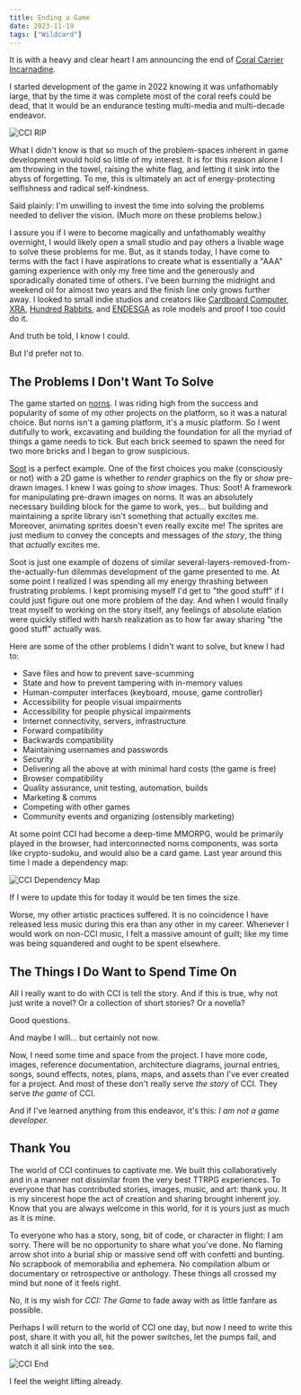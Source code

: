 ```yaml
---
title: Ending a Game
date: 2023-11-19
tags: ["Wildcard"]
---
```


It is with a heavy and clear heart I am announcing the end of [Coral Carrier Incarnadine](https://llllllll.co/t/51866).

I started development of the game in 2022 knowing it was unfathomably large, that by the time it was complete most of the coral reefs could be dead, that it would be an endurance testing multi-media and multi-decade endeavor.

![CCI RIP](/images/cci-rip.jpg)

What I didn't know is that so much of the problem-spaces inherent in game development would hold so little of my interest. It is for this reason alone I am throwing in the towel, raising the white flag, and letting it sink into the abyss of forgetting. To me, this is ultimately an act of energy-protecting selfishness and radical self-kindness.

Said plainly: I'm unwilling to invest the time into solving the problems needed to deliver the vision. (Much more on these problems below.)

I assure you if I were to become magically and unfathomably wealthy overnight, I would likely open a small studio and pay others a livable wage to solve these problems for me. But, as it stands today, I have come to terms with the fact I have aspirations to create what is essentially a "AAA" gaming experience with only my free time and the generously and sporadically donated time of others. I've been burning the midnight and weekend oil for almost two years and the finish line only grows further away. I looked to small indie studios and creators like [Cardboard Computer](http://cardboardcomputer.com/), [XRA](https://xra.itch.io/memory-of-a-broken-dimension), [Hundred Rabbits](https://100r.co), and [ENDESGA](https://www.patreon.com/ENDESGA) as role models and proof I too could do it.

And truth be told, I know I could.

But I'd prefer not to.

## The Problems I Don't Want To Solve

The game started on [norns](https://monome.org/docs/norns/). I was riding high from the success and popularity of some of my other projects on the platform, so it was a natural choice. But norns isn't a gaming platform, it's a music platform. So I went dutifully to work, excavating and building the foundation for all the myriad of things a game needs to tick. But each brick seemed to spawn the need for two more bricks and I began to grow suspicious.

[Soot](https://github.com/northern-information/soot) is a perfect example. One of the first choices you make (consciously or not) with a 2D game is whether to _render_ graphics on the fly or _show_ pre-drawn images. I knew I was going to _show_ images. Thus: Soot! A framework for manipulating pre-drawn images on norns. It was an absolutely necessary building block for the game to work, yes... but building and maintaining a sprite library isn't something that actually excites me. Moreover, animating sprites doesn't even really excite me! The sprites are just medium to convey the concepts and messages of _the story_, the thing that _actually_ excites me.

Soot is just one example of dozens of similar several-layers-removed-from-the-actually-fun dilemmas development of the game presented to me. At some point I realized I was spending all my energy thrashing between frustrating problems. I kept promising myself I'd get to "the good stuff" if I could just figure out one more problem of the day. And when I would finally treat myself to working on the story itself, any feelings of absolute elation were quickly stifled with harsh realization as to how far away sharing "the good stuff" actually was.

Here are some of the other problems I didn't want to solve, but knew I had to:

- Save files and how to prevent save-scumming
- State and how to prevent tampering with in-memory values
- Human-computer interfaces (keyboard, mouse, game controller)
- Accessibility for people visual impairments
- Accessibility for people physical impairments
- Internet connectivity, servers, infrastructure
- Forward compatibility
- Backwards compatibility
- Maintaining usernames and passwords
- Security
- Delivering all the above at with minimal hard costs (the game is free)
- Browser compatibility
- Quality assurance, unit testing, automation, builds
- Marketing & comms
- Competing with other games
- Community events and organizing (ostensibly marketing)

At some point CCI had become a deep-time MMORPG, would be primarily played in the browser, had interconnected norns components, was sorta like crypto-sudoku, and would also be a card game. Last year around this time I made a dependency map:

![CCI Dependency Map](/images/cci-dependency-map.jpg)

If I were to update this for today it would be ten times the size.

Worse, my other artistic practices suffered. It is no coincidence I have released less music during this era than any other in my career. Whenever I would work on non-CCI music, I felt a massive amount of guilt; like my time was being squandered and ought to be spent elsewhere.

## The Things I Do Want to Spend Time On

All I really want to do with CCI is tell the story. And if this is true, why not just write a novel? Or a collection of short stories? Or a novella?

Good questions.

And maybe I will... but certainly not now.

Now, I need some time and space from the project. I have more code, images, reference documentation, architecture diagrams, journal entries, songs, sound effects, notes, plans, maps, and assets than I've ever created for a project. And most of these don't really serve _the story_ of CCI. They serve _the game_ of CCI.

And if I've learned anything from this endeavor, it's this: _I am not a game developer._

## Thank You

The world of CCI continues to captivate me. We built this collaboratively and in a manner not dissimilar from the very best TTRPG experiences. To everyone that has contributed stories, images, music, and art: thank you. It is my sincerest hope the act of creation and sharing brought inherent joy. Know that you are always welcome in this world, for it is yours just as much as it is mine.

To everyone who has a story, song, bit of code, or character in flight: I am sorry. There will be no opportunity to share what you've done. No flaming arrow shot into a burial ship or massive send off with confetti and bunting. No scrapbook of memorabilia and ephemera. No compilation album or documentary or retrospective or anthology. These things all crossed my mind but none of it feels right.

No, it is my wish for _CCI: The Game_ to fade away with as little fanfare as possible.

Perhaps I will return to the world of CCI one day, but now I need to write this post, share it with you all, hit the power switches, let the pumps fail, and watch it all sink into the sea.

![CCI End](/images/cci-end.jpg)

I feel the weight lifting already.

